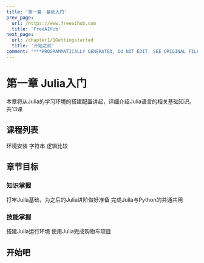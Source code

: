 ```yaml
---
title: '第一篇：基础入门'
prev_page:
  url: /https://www.freeaihub.com
  title: 'FreeAIHub'
next_page:
  url: /chapter1/1Gettingstarted
  title: '开始之前'
comment: "***PROGRAMMATICALLY GENERATED, DO NOT EDIT. SEE ORIGINAL FILES IN /content***"
---
```

# 第一章 Julia入门 

本章将从Julia的学习环境的搭建配置讲起，详细介绍Julia语言的相关基础知识。共13课

## 课程列表
环境安装 
字符串
逻辑比较


## 章节目标

### 知识掌握
打牢Juila基础，为之后的Julia进阶做好准备
完成Juila与Python的共通共用

### 技能掌握
搭建Juila运行环境
使用Julia完成购物车项目

## 开始吧